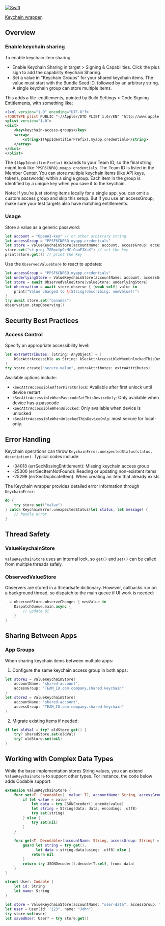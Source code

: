 [![Swift](https://github.com/janodevorg/Keychain/actions/workflows/swift.yml/badge.svg)](https://github.com/janodevorg/Keychain/actions/workflows/swift.yml)

[Keychain wrapper](https://janodevorg.github.io/Keychain/documentation/keychain/).

## Overview

### Enable keychain sharing

To enable keychain item sharing:

- Enable Keychain Sharing in target > Signing & Capabilities. Click the plus sign to add the capability Keychain Sharing.
- Set a value in "Keychain Groups" for your shared keychain items. The value must start with the
Bundle Seed ID, followed by an arbitrary string. A single keychain group can store multiple items.

This adds a file <TargetName>.entitlements, pointed by Build Settings > Code Signing
Entitlements, with something like:

```xml
<?xml version="1.0" encoding="UTF-8"?>
<!DOCTYPE plist PUBLIC "-//Apple//DTD PLIST 1.0//EN" "http://www.apple.com/DTDs/PropertyList-1.0.dtd">
<plist version="1.0">
<dict>
    <key>keychain-access-groups</key>
    <array>
        <string>$(AppIdentifierPrefix).myapp.credentials</string>
    </array>
</dict>
</plist>
```

The `$(AppIdentifierPrefix)` expands to your Team ID, so the final string might look like `PPSF6CNP8Q.myapp.credentials`.
The Team ID is listed in the Member Center. You can store multiple keychain items (like API keys, tokens, passwords) within a single group. Each item in the group is identified by a unique key when you save it to the keychain.

Note: If you’re just storing items locally for a single app, you can omit a custom access group and skip this setup. But if you use an accessGroup, make sure your test targets also have matching entitlements.

### Usage 

Store a value as a generic password:
```swift
let account = "OpenAI-key" // or other arbitrary string
let accessGroup = "PPSF6CNP8Q.myapp.credentials"
let store = ValueKeychainStore(accountName: account, accessGroup: accessGroup)
store.set("sk-proj-78Bmxfp9zMCrOauFJXuX") // set the key
print(store.get()) // print the key
```

Use the `ObservedValueStore` to react to updates:
```swift
let accessGroup = "PPSF6CNP8Q.myapp.credentials"
let underlyingStore = ValueKeychainStore(accountName: account, accessGroup: accessGroup)
let store = await ObservedValueStore(valueStore: underlyingStore)
let observation = await store.observe { [weak self] value in
    print("Value changed to \(String(describing: newValue))")
} 
try await store.set("bananas")
observation.stopObserving()
```

## Security Best Practices

### Access Control

Specify an appropriate accessibility level:
```swift
let extraAttributes: [String: AnyObject] = [
    kSecAttrAccessible as String: kSecAttrAccessibleWhenUnlockedThisDeviceOnly
]
try store.create("secure-value", extraAttributes: extraAttributes)
```

Available options include:
- `kSecAttrAccessibleAfterFirstUnlock`: Available after first unlock until device restart
- `kSecAttrAccessibleWhenPasscodeSetThisDeviceOnly`: Only available when device has a passcode
- `kSecAttrAccessibleWhenUnlocked`: Only available when device is unlocked
- `kSecAttrAccessibleWhenUnlockedThisDeviceOnly`: most secure for local-only.

## Error Handling

Keychain operations can throw `KeychainError.unexpectedStatus(status, description)`. Typical codes include:

- -34018 (errSecMissingEntitlement): Missing keychain access group
- -25300 (errSecItemNotFound): Reading or updating non-existent items
- -25299 (errSecDuplicateItem): When creating an item that already exists

The Keychain wrapper provides detailed error information through `KeychainError`:

```swift
do {
    try store.set("value")
} catch KeychainError.unexpectedStatus(let status, let message) {
    // handle error
}
```

## Thread Safety

### ValueKeychainStore
`ValueKeychainStore` uses an internal lock, so `get()` and `set()` can be called from multiple threads safely.

### ObservedValueStore
Observers are stored in a threadsafe dictionary. However, callbacks run on a background thread, so dispatch to the main queue if UI work is needed:
```swift
_ = observedStore.observeChanges { newValue in
    DispatchQueue.main.async {
        // update UI
    }
}
```

## Sharing Between Apps

### App Groups
When sharing keychain items between multiple apps:

1. Configure the same keychain access group in both apps:
```swift
let store1 = ValueKeychainStore(
    accountName: "shared-account",
    accessGroup: "TEAM_ID.com.company.shared.keychain"
)
let store2 = ValueKeychainStore(
    accountName: "shared-account",
    accessGroup: "TEAM_ID.com.company.shared.keychain"
)
```
2. Migrate existing items if needed:
```swift
if let oldVal = try? oldStore.get() {
    try? sharedStore.set(oldVal)
    try? oldStore.set(nil)
}
```

## Working with Complex Data Types

While the base implementation stores String values, you can extend `ValueKeychainStore` to support other types.
For instance, the code below adds Codable support:

```swift
extension ValueKeychainStore {
    func set<T: Encodable>(_ value: T?, accountName: String, accessGroup: String? = nil) throws {
        if let value = value {
            let data = try JSONEncoder().encode(value)
            let string = String(data: data, encoding: .utf8)
            try set(string)
        } else {
            try set(nil)
        }
    }
    
    func get<T: Decodable>(accountName: String, accessGroup: String? = nil) throws -> T? {
        guard let string = try get(),
              let data = string.data(using: .utf8) else { 
            return nil 
        }
        return try JSONDecoder().decode(T.self, from: data)
    }
}

struct User: Codable {
    let id: String
    let name: String
}

let store = ValueKeychainStore(accountName: "user-data", accessGroup: "TEAM_ID.myapp.credentials")
let user = User(id: "123", name: "John")
try store.set(user)
let savedUser: User? = try store.get()
```
